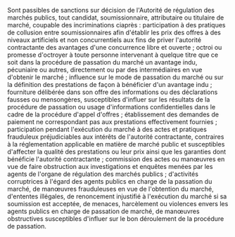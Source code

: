 
Sont passibles de sanctions sur décision de l'Autorité de régulation
des marchés publics, tout candidat, soumissionnaire, attributaire ou
titulaire de marché, coupable des incriminations ciaprès :
participation à des pratiques de collusion entre soumissionnaires afin
d'établir les prix des offres à des niveaux artificiels et non
concurrentiels aux fins de priver l'autorité contractante des
avantages d'une concurrence libre et ouverte ;
octroi ou promesse d'octroyer à toute personne intervenant à quelque
titre que ce soit dans la procédure de passation du marché un avantage
indu, pécuniaire ou autres, directement ou par des intermédiaires en
vue d'obtenir le marché ;
influence sur le mode de passation du marché ou sur la définition des
prestations de façon à bénéficier d'un avantage indu ;
fourniture délibérée dans son offre des informations ou des
déclarations fausses ou mensongères, susceptibles d'influer sur les
résultats de la procédure de passation ou usage d'informations
confidentielles dans le cadre de la procédure d'appel d'offres ;
établissement des demandes de paiement ne correspondant pas aux
prestations effectivement fournies ;
participation pendant l'exécution du marché à des actes et pratiques
frauduleux préjudiciables aux intérêts de l'autorité contractante,
contraires à la réglementation applicable en matière de marché public
et susceptibles d'affecter la qualité des prestations ou leur prix
ainsi que les garanties dont bénéficie l'autorité contractante ;
commission des actes ou manœuvres en vue de faire obstruction aux
investigations et enquêtes menées par les agents de l'organe de
régulation des marchés publics ;
d'activités corruptrices à l'égard des agents publics en charge de
la passation du marché, de manœuvres frauduleuses en vue de
l'obtention du marché, d'ententes illégales, de renoncement
injustifié à l'exécution du marché si sa soumission est acceptée, de
menaces, harcèlement ou violences envers les agents publics en charge
de passation de marché, de manœuvres obstructives susceptibles
d'influer sur le bon déroulement de la procédure de passation.